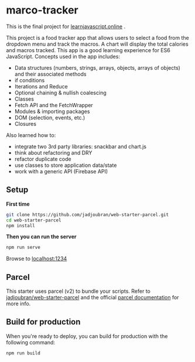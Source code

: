 # marco-tracker

This is the final project for [learnjavascript.online](https://learnjavascript.online) .

This project is a food tracker app that allows users to select a food from the dropdown menu and track the macros. A chart will display the total calories and macros tracked. This app is a good learning experience for ES6 JavaScript. Concepts used in the app includes:

- Data structures (numbers, strings, arrays, objects, arrays of objects) and their associated methods
- if conditions
- Iterations and Reduce
- Optional chaining & nullish coalescing
- Classes
- Fetch API and the FetchWrapper
- Modules & importing packages
- DOM (selection, events, etc.)
- Closures

Also learned how to:

- integrate two 3rd party libraries: snackbar and chart.js
- think about refactoring and DRY
- refactor duplicate code
- use classes to store application data/state
- work with a generic API (Firebase API)

## Setup

**First time**

```bash
git clone https://github.com/jadjoubran/web-starter-parcel.git
cd web-starter-parcel
npm install
```

**Then you can run the server**

```bash
npm run serve
```

Browse to [localhost:1234](http://localhost:1234)

## Parcel

This starter uses parcel (v2) to bundle your scripts. Refer to [jadjoubran/web-starter-parcel](https://github.com/jadjoubran/web-starter-parcel/) and the official [parcel documentation](https://parceljs.org/) for more info.

## Build for production

When you're ready to deploy, you can build for production with the following command:

```bash
npm run build
```
